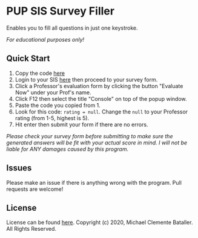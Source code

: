 # PUP SIS Survey Filler
Enables you to fill all questions in just one keystroke.

*For educational purposes only!*

## Quick Start
1. Copy the code [here](./filler.js)
2. Login to your SIS [here](http://sisstudents.pup.edu.ph/) then proceed to your survey form.
3. Click a Professor's evaluation form by clicking the button "Evaluate Now" under your Prof's name.
4. Click F12 then select the title "Console" on top of the popup window.
5. Paste the code you copied from 1.
7. Look for this code: `rating = null`. Change the `null` to your Professor rating (from 1-5, highest is 5).
8. Hit enter then submit your form if there are no errors.

*Please check your survey form before submitting to make sure the generated answers will be fit with your actual score in mind. I will not be liable for ANY damages caused by this program.*

## Issues
Please make an issue if there is anything wrong with the program. 
Pull requests are welcome!

## License
License can be found [here](./LICENSE).
Copyright (c) 2020, Michael Clemente Bataller. All Rights Reserved.
